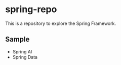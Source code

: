 # spring-repo
This is a repository to explore the Spring Framework.

## Sample
 - Spring AI
 - Spring Data
 